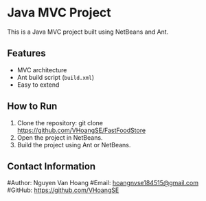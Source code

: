 # Java MVC Project
This is a Java MVC project built using NetBeans and Ant.

## Features
- MVC architecture
- Ant build script (`build.xml`)
- Easy to extend

## How to Run
1. Clone the repository:
   git clone https://github.com/VHoangSE/FastFoodStore
2. Open the project in NetBeans.
3. Build the project using Ant or NetBeans.

## **Contact Information**
#Author: Nguyen Van Hoang
#Email: hoangnvse184515@gmail.com
#GitHub: https://github.com/VHoangSE
